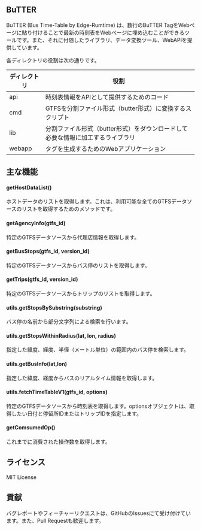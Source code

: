 ## BuTTER

BuTTER (Bus Time-Table by Edge-Rumtime) は、数行のBuTTER TagをWebページに貼り付けることで最新の時刻表をWebページに埋め込むことができるツールです。また、それに付随したライブラリ、データ変換ツール、WebAPIを提供しています。

各ディレクトリの役割は次の通りです。

|ディレクトリ|役割|
|---|---|
|api|時刻表情報をAPIとして提供するためのコード|
|cmd|GTFSを分割ファイル形式（butter形式）に変換するスクリプト|
|lib|分割ファイル形式（butter形式）をダウンロードして必要な情報に加工するライブラリ|
|webapp|タグを生成するためのWebアプリケーション|

## 主な機能
#### getHostDataList()
ホストデータのリストを取得します。これは、利用可能な全てのGTFSデータソースのリストを取得するためのメソッドです。
#### getAgencyInfo(gtfs_id)
特定のGTFSデータソースから代理店情報を取得します。
#### getBusStops(gtfs_id, version_id)
特定のGTFSデータソースからバス停のリストを取得します。
#### getTrips(gtfs_id, version_id)
特定のGTFSデータソースからトリップのリストを取得します。
#### utils.getStopsBySubstring(substring)
バス停の名前から部分文字列による検索を行います。
#### utils.getStopsWithinRadius(lat, lon, radius)
指定した緯度、経度、半径（メートル単位）の範囲内のバス停を検索します。
#### utils.getBusInfo(lat,lon)
指定した緯度、経度からバスのリアルタイム情報を取得します。
#### utils.fetchTimeTableV1(gtfs_id, options)
特定のGTFSデータソースから時刻表を取得します。optionsオブジェクトは、取得したい日付と停留所IDまたはトリップIDを指定します。
#### getComsumedOp()
これまでに消費された操作数を取得します。

## ライセンス
MIT License

## 貢献
バグレポートやフィーチャーリクエストは、GitHubのIssuesにて受け付けています。また、Pull Requestも歓迎します。